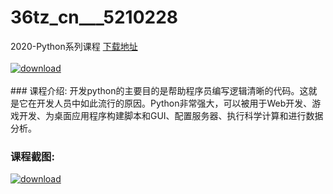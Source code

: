 # 36tz_cn___5210228
2020-Python系列课程
[下载地址](http://www.36tz.cn/article/5210228 "下载地址")
<br/></br>[![download](http://36tz.cn/muke_img/2020_02_1-44-300x167.png "下载地址")](http://www.36tz.cn/article/5210228 "下载地址")
<br/></br>### 课程介绍:
开发python的主要目的是帮助程序员编写逻辑清晰的代码。这就是它在开发人员中如此流行的原因。Python非常强大，可以被用于Web开发、游戏开发、为桌面应用程序构建脚本和GUI、配置服务器、执行科学计算和进行数据分析。

### 课程截图:
[![download](http://36tz.cn/muke_img/2020_02_11-42.png "下载地址")](http://www.36tz.cn/article/5210228 "下载地址")
